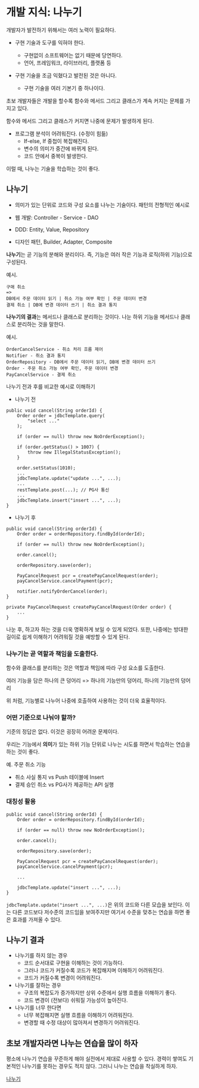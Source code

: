# 개발 지식: 나누기

개발자가 발전하기 위해서는 여러 노력이 필요하다.   

* 구현 기술과 도구를 익혀야 한다.
    * 구현없이 소프트웨어는 없기 때문에 당연하다.
    * 언어, 프레임워크, 라이브러리, 플랫폼 등

* 구현 기술을 조금 익혔다고 발전된 것은 아니다.
    * 구현 기술을 여러 기본기 중 하나이다.   

초보 개발자들은 개발을 할수록 함수와 메서드 그리고 클래스가 계속 커지는 문제를 가지고 있다.   

함수와 메서드 그리고 클래스가 커지면 나중에 문제가 발생하게 된다.   

* 프로그램 분석이 어려워진다. (수정이 힘듦)
    * If-else, If 중첩이 복잡해진다.
    * 변수의 의미가 중간에 바뀌게 된다.
    * 코드 안에서 중복이 발생한다.   

이럴 때, 나누는 기술을 학습하는 것이 좋다.   

## 나누기
* 의미가 있는 단위로 코드와 구성 요소를 나누는 기술이다. 패턴의 전형적인 예시로   

* 웹 개발: Controller - Service - DAO
* DDD: Entity, Value, Repository
* 디자인 패턴, Builder, Adapter, Composite   

<b>나누기</b>는 곧 기능의 분해와 분리이다. 즉, 기능은 여러 작은 기능과 로직(하위 기능)으로 구성된다.   

예시.
```
구매 취소
=>
DB에서 주문 데이터 읽기 | 취소 가능 여부 확인 | 주문 데이터 변경
결제 취소 | DB에 변경 데이터 쓰기 | 취소 결과 통지
```

<b>나누기의 결과</b>는 메서드나 클래스로 분리하는 것이다. 나눈 하위 기능을 메서드나 클래스로 분리하는 것을 말한다.   

예시.
```
OrderCancelService - 취소 처리 흐름 제어
Notifier - 취소 결과 통지
OrderRepository - DB에서 주문 데이터 읽기, DB에 변경 데이터 쓰기
Order - 주문 취소 가능 여부 확인, 주문 데이터 변경
PayCancelService - 결제 취소
```

나누기 전과 후를 비교한 예시로 이해하기   

* 나누기 전
```
public void cancel(String orderId) {
    Order order = jdbcTemplate.query(
        "select ..."
    );

    if (order == null) throw new NoOrderException();

    if (order.getStatus() > 1007) {
        throw new IllegalStatusException();
    }

    order.setStatus(1010);
    ...
    jdbcTemplate.update("update ...", ...);
    ...
    restTemplate.post(...); // PG사 통신
    ...
    jdbcTemplate.insert("insert ...", ...);
}
```

* 나누기 후   
```
public void cancel(String orderId) {
    Order order = orderRepository.findById(orderId);

    if (order == null) throw new NoOrderException();

    order.cancel();

    orderRepository.save(order);

    PayCancelRequest pcr = createPayCancelRequest(order);
    payCancelService.cancelPayment(pcr);

    notifier.notifyOrderCancel(order);
}

private PayCancelRequest createPayCancelRequest(Order order) {
    ...
}
```

나눈 후, 하고자 하는 것을 더욱 명확하게 보일 수 있게 되었다. 또한, 나중에는 방대한 길이로 쉽게 이해하기 어려워질 것을 예방할 수 있게 된다.   

### 나누기는 곧 역할과 책임을 도출한다.
함수와 클래스를 분리하는 것은 역할과 책임에 따라 구성 요소를 도출한다.   

여러 기능을 담은 하나의 큰 덩어리 => 하나의 기능만의 덩어리, 하나의 기능만의 덩어리   

위 처럼, 기능별로 나누어 나중에 호출하여 사용하는 것이 더욱 효율적이다.   

### 어떤 기준으로 나눠야 할까?
기준의 정답은 없다. 이것은 굉장히 어려운 문제이다.   

우리는 기능에서 <b>의미</b>가 있는 하위 기능 단위로 나누는 시도를 하면서 학습하는 연습을 하는 것이 좋다.   

예. 주문 취소 기능   
* 취소 사실 통지 vs Push 테이블에 Insert
* 결제 승인 취소 vs PG사가 제공하는 API 실행   

### 대칭성 활용
```
public void cancel(String orderId) {
    Order order = orderRepository.findById(orderId);

    if (order == null) throw new NoOrderException();

    order.cancel();

    orderRepository.save(order);

    PayCancelRequest pcr = createPayCancelRequest(order);
    payCancelService.cancelPayment(pcr);

    ...
    
    jdbcTemplate.update("insert ...", ...);
}
```

```jdbcTemplate.update("insert ...", ...)```은 위의 코드와 다른 모습을 보인다. 이는 다른 코드보다 저수준의 코드임을 보여주지만 여기서 수준을 맞추는 연습을 하면 좋은 효과를 가져올 수 있다.   

## 나누기 결과
* 나누기를 하지 않는 경우
    * 코드 순서대로 구현을 이해하는 것이 가능하다.
    * 그러나 코드가 커질수록 코드가 복잡해지며 이해하기 어려워진다.
    * 코드가 커질수록 변경이 어려워진다.
* 나누기를 잘하는 경우
    * 구조의 복잡도가 증가하지만 상위 수준에서 실행 흐름을 이해하기 좋다.
    * 코드 변경이 (전보다) 쉬워질 가능성이 높아진다.
* 나누기를 너무 한다면
    * 너무 복잡해지면 실행 흐름을 이해하기 어려워진다.
    * 변경할 때 수정 대상이 많아져서 변경하기 어려워진다.   

## 초보 개발자라면 나누는 연습을 많이 하자
평소에 나누기 연습을 꾸준하게 해야 실전에서 제대로 사용할 수 있다. 경력이 쌓여도 기본적인 나누기를 못하는 경우도 적지 않다. 그러니 나누는 연습을 착실하게 하자.   

[나누기](https://www.youtube.com/watch?v=NaeXpswLvxk)